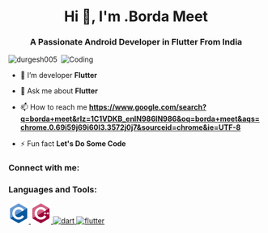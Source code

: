 <h1 align="center">Hi 👋, I'm .Borda Meet</h1>
<h3 align="center">A Passionate Android Developer in Flutter From India</h3>
<img align="right" alt="Coding" width="400" src="https://cdn.dribbble.com/users/1162077/screenshots/3848914/programmer.gif">

<p align="left"> <img src="https://komarev.com/ghpvc/?username=durgesh005&label=Profile%20views&color=0e75b6&style=flat" alt="durgesh005" /> </p>

- 🌱 I’m developer  **Flutter**

- 💬 Ask me about **Flutter**

- 📫 How to reach me **https://www.google.com/search?q=borda+meet&rlz=1C1VDKB_enIN986IN986&oq=borda+meet&aqs=chrome.0.69i59j69i60l3.3572j0j7&sourceid=chrome&ie=UTF-8**

- ⚡ Fun fact **Let's Do Some Code**

<h3 align="left">Connect with me:</h3>
<p align="left">
</p>


   <h3 align="left">Languages and Tools:</h3>
<p align="left"> <a href="https://www.cprogramming.com/" target="_blank" rel="noreferrer"> <img src="https://raw.githubusercontent.com/devicons/devicon/master/icons/c/c-original.svg" alt="c" width="40" height="40"/> </a> <a href="https://www.w3schools.com/cpp/" target="_blank" rel="noreferrer"> <img src="https://raw.githubusercontent.com/devicons/devicon/master/icons/cplusplus/cplusplus-original.svg" alt="cplusplus" width="40" height="40"/> </a> <a href="https://dart.dev" target="_blank" rel="noreferrer"> <img src="https://www.vectorlogo.zone/logos/dartlang/dartlang-icon.svg" alt="dart" width="40" height="40"/> </a> <a href="https://flutter.dev" target="_blank" rel="noreferrer"> <img src="https://www.vectorlogo.zone/logos/flutterio/flutterio-icon.svg" alt="flutter" width="40" height="40"/> </a> </p>

<!-- <h3 align="left">Connect with me:</h3>
<p align="left">
<a href="https://www.linkedin.com/in/borda-meet-b62477223/" target="blank"><img align="center" src="https://raw.githubusercontent.com/rahuldkjain/github-profile-readme-generator/master/src/images/icons/Social/linked-in-alt.svg" alt="kartik hadiya" height="30" width="40" /></a>
<a href="https://instagram.com/mr.nobby_09" target="blank"><img align="center" src="https://raw.githubusercontent.com/rahuldkjain/github-profile-readme-generator/master/src/images/icons/Social/instagram.svg" alt="mr.nobby_09" height="30" width="40" /></a>
</p> -->


 
<!-- <p><img align="left" src="https://github-readme-stats.vercel.app/api/top-langs?username=kartikhadiya09&show_icons=true&locale=en&layout=compact" alt="kartikhadiya09" /></p>

<p>&nbsp;<img align="center" src="https://github-readme-stats.vercel.app/api?username=kartikhadiya09&show_icons=true&locale=en" alt="kartikhadiya09" /></p>

<p><img align="center" src="https://github-readme-streak-stats.herokuapp.com/?user=kartikhadiya09&" alt="kartikhadiya09" /></p>
  
 -->
